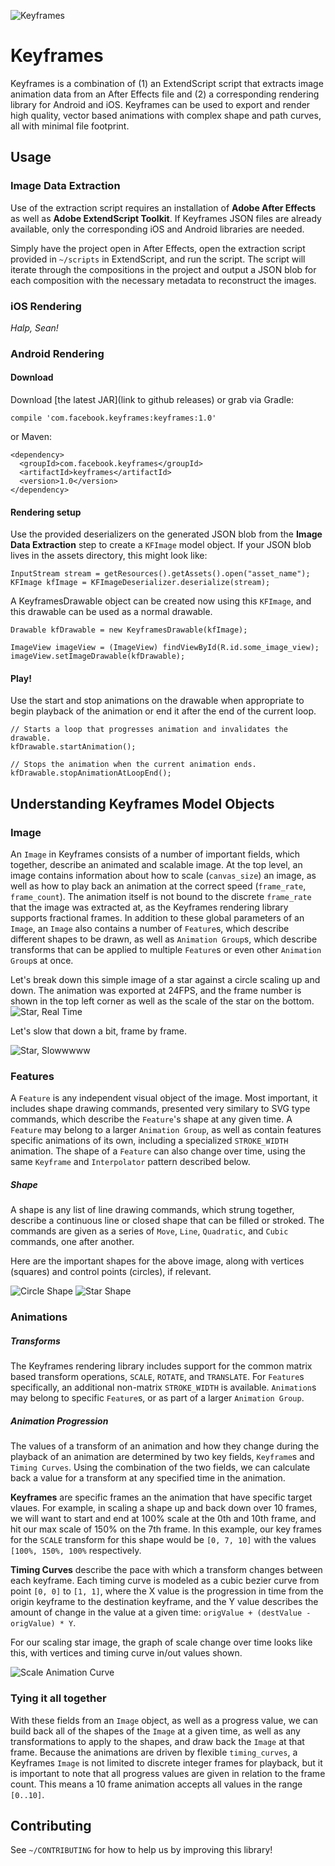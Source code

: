 ![Keyframes](/docs/images/doc-logo.png)
# Keyframes

Keyframes is a combination of (1) an ExtendScript script that extracts image animation data from an After Effects file and (2) a corresponding rendering library for Android and iOS.  Keyframes can be used to export and render high quality, vector based animations with complex shape and path curves, all with minimal file footprint.

## Usage

### Image Data Extraction

Use of the extraction script requires an installation of **Adobe After Effects** as well as **Adobe ExtendScript Toolkit**.  If Keyframes JSON files are already available, only the corresponding iOS and Android libraries are needed.

Simply have the project open in After Effects, open the extraction script provided in `~/scripts` in ExtendScript, and run the script.  The script will iterate through the compositions in the project and output a JSON blob for each composition with the necessary metadata to reconstruct the images.

### iOS Rendering

*Halp, Sean!*

### Android Rendering

#### Download

Download [the latest JAR](link to github releases) or grab via Gradle:
```
compile 'com.facebook.keyframes:keyframes:1.0'
```
or Maven:
```
<dependency>
  <groupId>com.facebook.keyframes</groupId>
  <artifactId>keyframes</artifactId>
  <version>1.0</version>
</dependency>
```

#### Rendering setup

Use the provided deserializers on the generated JSON blob from the **Image Data Extraction** step to create a `KFImage` model object.  If your JSON blob lives in the assets directory, this might look like:
```
InputStream stream = getResources().getAssets().open("asset_name");
KFImage kfImage = KFImageDeserializer.deserialize(stream);
```
A KeyframesDrawable object can be created now using this `KFImage`, and this drawable can be used as a normal drawable.
```
Drawable kfDrawable = new KeyframesDrawable(kfImage);

ImageView imageView = (ImageView) findViewById(R.id.some_image_view);
imageView.setImageDrawable(kfDrawable);
```

#### Play!
Use the start and stop animations on the drawable when appropriate to begin playback of the animation or end it after the end of the current loop.
```
// Starts a loop that progresses animation and invalidates the drawable.
kfDrawable.startAnimation();

// Stops the animation when the current animation ends.
kfDrawable.stopAnimationAtLoopEnd();
```

## Understanding Keyframes Model Objects

### **Image**

An `Image` in Keyframes consists of a number of important fields, which together, describe an animated and scalable image.  At the top level, an image contains information about how to scale (`canvas_size`) an image, as well as how to play back an animation at the correct speed (`frame_rate`, `frame_count`).  The animation itself is not bound to the discrete `frame_rate` that the image was extracted at, as the Keyframes rendering library supports fractional frames.  In addition to these global parameters of an `Image`, an `Image` also contains a number of `Feature`s, which describe different shapes to be drawn, as well as `Animation Group`s, which describe transforms that can be applied to multiple `Feature`s or even other `Animation Group`s at once.

Let's break down this simple image of a star against a circle scaling up and down.  The animation was exported at 24FPS, and the frame number is shown in the top left corner as well as the scale of the star on the bottom.
![Star, Real Time](/docs/images/doc-star-realtime.gif)

Let's slow that down a bit, frame by frame.

![Star, Slowwwww](/docs/images/doc-star-slow.gif)

### **Features**

A `Feature` is any independent visual object of the image.  Most important, it includes shape drawing commands, presented very similary to SVG type commands, which describe the `Feature`'s shape at any given time.  A `Feature` may belong to a larger `Animation Group`, as well as contain features specific animations of its own, including a specialized `STROKE_WIDTH` animation.  The shape of a `Feature` can also change over time, using the same `Keyframe` and `Interpolator` pattern described below.

##### Shape

A shape is any list of line drawing commands, which strung together, describe a continuous line or closed shape that can be filled or stroked.  The commands are given as a series of `Move`, `Line`, `Quadratic`, and `Cubic` commands, one after another.

Here are the important shapes for the above image, along with vertices (squares) and control points (circles), if relevant.

![Circle Shape](/docs/images/doc-circle-shape.png)
![Star Shape](/docs/images/doc-star-shape.png)

### **Animations**

##### Transforms

The Keyframes rendering library includes support for the common matrix based transform operations, `SCALE`, `ROTATE`, and `TRANSLATE`.  For `Feature`s specifically, an additional non-matrix `STROKE_WIDTH` is available.  `Animation`s may belong to specific `Feature`s, or as part of a larger `Animation Group`.

##### Animation Progression

The values of a transform of an animation and how they change during the playback of an animation are determined by two key fields, `Keyframe`s and `Timing Curves`.  Using the combination of the two fields, we can calculate back a value for a transform at any specified time in the animation.

**Keyframes** are specific frames an the animation that have specific target vlaues.  For example, in scaling a shape up and back down over 10 frames, we will want to start and end at 100% scale at the 0th and 10th frame, and hit our max scale of 150% on the 7th frame.  In this example, our key frames for the `SCALE` transform for this shape would be `[0, 7, 10]` with the values `[100%, 150%, 100%` respectively.

**Timing Curves** describe the pace with which a transform changes between each keyframe.  Each timing curve is modeled as a cubic bezier curve from point `[0, 0]` to `[1, 1]`, where the X value is the progression in time from the origin keyframe to the destination keyframe, and the Y value describes the amount of change in the value at a given time: `origValue + (destValue - origValue) * Y`.

For our scaling star image, the graph of scale change over time looks like this, with vertices and timing curve in/out values shown.

![Scale Animation Curve](/docs/images/doc-scale-curve.png)

### **Tying it all together**

With these fields from an `Image` object, as well as a progress value, we can build back all of the shapes of the `Image` at a given time, as well as any transformations to apply to the shapes, and draw back the `Image` at that frame.  Because the animations are driven by flexible `timing_curves`, a Keyframes `Image` is not limited to discrete integer frames for playback, but it is important to note that all progress values are given in relation to the frame count.  This means a 10 frame animation accepts all values in the range `[0..10]`.

## Contributing

See `~/CONTRIBUTING` for how to help us by improving this library!
